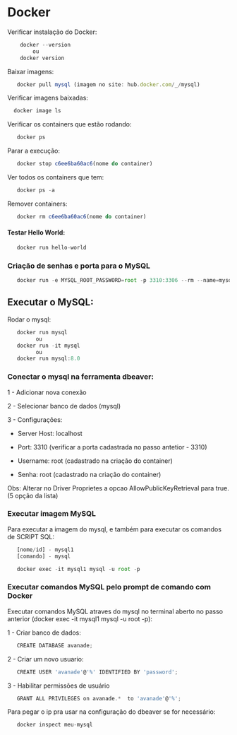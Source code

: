 # Docker

Verificar instalação do Docker:

```js
    docker --version
        ou
    docker version
```

Baixar imagens:

```js
   docker pull mysql (imagem no site: hub.docker.com/_/mysql)
```

Verificar imagens baixadas:

```js
  docker image ls
```

Verificar os containers que estão rodando:

```js
   docker ps
```

Parar a execução:

```js
   docker stop c6ee6ba60ac6(nome do container) 
```

Ver todos os containers que tem:

```js
   docker ps -a
```

Remover containers:

```js
   docker rm c6ee6ba60ac6(nome do container)
```


#### Testar Hello World:

```js
   docker run hello-world
```

### Criação de senhas e porta para o MySQL

```js
   docker run -e MYSQL_ROOT_PASSWORD=root -p 3310:3306 --rm --name=mysql  mysql:8.0

```

## Executar o MySQL:

Rodar o mysql:

```js
   docker run mysql
         ou
   docker run -it mysql
         ou
   docker run mysql:8.0
```

### Conectar o mysql na ferramenta dbeaver:

1 - Adicionar nova conexão

2 - Selecionar banco de dados (mysql)

3 - Configurações:

* Server Host: localhost

* Port: 3310 (verificar a porta cadastrada no passo antetior - 3310)

* Username: root (cadastrado na criação do container)

* Senha: root (cadastrado na criação do container)

Obs: Alterar no Driver Proprietes a opcao AllowPublicKeyRetrieval para true. (5 opção da lista)


### Executar imagem MySQL

Para executar a imagem do mysql, e também para executar os comandos de SCRIPT SQL:

```js
   [nome/id] - mysql1
   [comando] - mysql
```

```js
   docker exec -it mysql1 mysql -u root -p
```

### Executar comandos MySQL pelo prompt de comando com Docker

Executar comandos MySQL atraves do mysql no terminal aberto no passo anterior (docker exec -it mysql1 mysql -u root -p):

1 - Criar banco de dados:

```js
   CREATE DATABASE avanade;
```

2 - Criar um novo usuario:

```js
   CREATE USER 'avanade'@'%' IDENTIFIED BY 'password';
```

3 - Habilitar permissões de usuário

```js
   GRANT ALL PRIVILEGES on avanade.*  to 'avanade'@'%';
```
Para pegar o ip pra usar na configuração do dbeaver se for necessário:

```js
   docker inspect meu-mysql 
````



